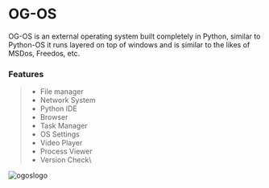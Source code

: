 # OG-OS
OG-OS is an external operating system built completely in Python, similar to Python-OS it runs layered on top of windows and is similar to the likes of MSDos, Freedos, etc.

### Features
> * File manager
> * Network System
> * Python IDE
> * Browser
> * Task Manager
> * OS Settings
> * Video Player
> * Process Viewer
> * Version Check\

![ogoslogo](https://github.com/user-attachments/assets/5b185b7e-ecdb-44a4-9fd0-181baaa4edad)
